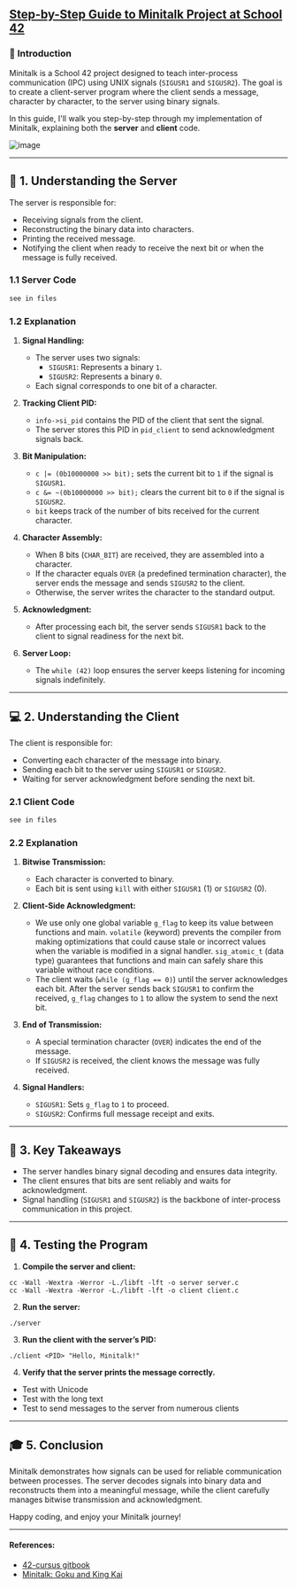 ## [Step-by-Step Guide to Minitalk Project at School 42](https://medium.com/@Kr1sNg/step-by-step-guide-to-minitalk-project-at-school-42-deacf16369ec)


### 📝 **Introduction**

Minitalk is a School 42 project designed to teach inter-process communication (IPC) using UNIX signals (`SIGUSR1` and `SIGUSR2`). The goal is to create a client-server program where the client sends a message, character by character, to the server using binary signals.

In this guide, I'll walk you step-by-step through my implementation of Minitalk, explaining both the **server** and **client** code.

![image](https://github.com/user-attachments/assets/711833c5-0a2e-4969-bb48-f5e61b80fcd4)

---

## 📡 **1. Understanding the Server**

The server is responsible for:

- Receiving signals from the client.
- Reconstructing the binary data into characters.
- Printing the received message.
- Notifying the client when ready to receive the next bit or when the message is fully received.

### **1.1 Server Code**

```c
see in files
```

### **1.2 Explanation**

1. **Signal Handling:**

   - The server uses two signals:
     - `SIGUSR1`: Represents a binary `1`.
     - `SIGUSR2`: Represents a binary `0`.
   - Each signal corresponds to one bit of a character.

2. **Tracking Client PID:**

   - `info->si_pid` contains the PID of the client that sent the signal.
   - The server stores this PID in `pid_client` to send acknowledgment signals back.

3. **Bit Manipulation:**

   - `c |= (0b10000000 >> bit);` sets the current bit to `1` if the signal is `SIGUSR1`.
   - `c &= ~(0b10000000 >> bit);` clears the current bit to `0` if the signal is `SIGUSR2`.
   - `bit` keeps track of the number of bits received for the current character.

4. **Character Assembly:**

   - When 8 bits (`CHAR_BIT`) are received, they are assembled into a character.
   - If the character equals `OVER` (a predefined termination character), the server ends the message and sends `SIGUSR2` to the client.
   - Otherwise, the server writes the character to the standard output.

5. **Acknowledgment:**

   - After processing each bit, the server sends `SIGUSR1` back to the client to signal readiness for the next bit.

6. **Server Loop:**

   - The `while (42)` loop ensures the server keeps listening for incoming signals indefinitely.

---

## 💻 **2. Understanding the Client**

The client is responsible for:

- Converting each character of the message into binary.
- Sending each bit to the server using `SIGUSR1` or `SIGUSR2`.
- Waiting for server acknowledgment before sending the next bit.

### **2.1 Client Code**

```c
see in files
```

### **2.2 Explanation**

1. **Bitwise Transmission:**
   - Each character is converted to binary.
   - Each bit is sent using `kill` with either `SIGUSR1` (1) or `SIGUSR2` (0).

2. **Client-Side Acknowledgment:**
   - We use only one global variable `g_flag` to keep its value between functions and main. `volatile` (keyword) prevents the compiler from making optimizations that could cause stale or incorrect values when the variable is modified in a signal handler. `sig_atomic_t` (data type) guarantees that functions and main can safely share this variable without race conditions.
   - The client waits (`while (g_flag == 0)`) until the server acknowledges each bit. After the server sends back `SIGUSR1` to confirm the received, `g_flag` changes to `1` to allow the system to send the next bit.

3. **End of Transmission:**
   - A special termination character (`OVER`) indicates the end of the message.
   - If `SIGUSR2` is received, the client knows the message was fully received.

4. **Signal Handlers:**
   - `SIGUSR1`: Sets `g_flag` to `1` to proceed.
   - `SIGUSR2`: Confirms full message receipt and exits.

---

## 🧠 **3. Key Takeaways**

  - The server handles binary signal decoding and ensures data integrity.
  - The client ensures that bits are sent reliably and waits for acknowledgment.
  - Signal handling (`SIGUSR1` and `SIGUSR2`) is the backbone of inter-process communication in this project.

---

## 🚀 **4. Testing the Program**

1. **Compile the server and client:**
```
cc -Wall -Wextra -Werror -L./libft -lft -o server server.c
cc -Wall -Wextra -Werror -L./libft -lft -o client client.c
```

2. **Run the server:**
```
./server
```

3. **Run the client with the server’s PID:**
```
./client <PID> "Hello, Minitalk!"
```

4. **Verify that the server prints the message correctly.**
  - Test with Unicode
  - Test with the long text
  - Test to send messages to the server from numerous clients

---

## 🎓 **5. Conclusion**

Minitalk demonstrates how signals can be used for reliable communication between processes. The server decodes signals into binary data and reconstructs them into a meaningful message, while the client carefully manages bitwise transmission and acknowledgment.

Happy coding, and enjoy your Minitalk journey!

---
#### References:
- [42-cursus gitbook](https://42-cursus.gitbook.io/guide/rank-02/minitalk)
- [Minitalk: Goku and King Kai](https://youtu.be/XqhY9WHahJQ?si=piFL-x67Us0xR876)
